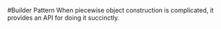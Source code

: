 #Builder Pattern
When piecewise object construction is complicated, 
it provides an API for doing it succinctly.
